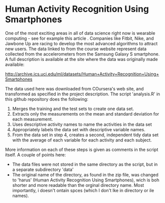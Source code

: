 # Human Activity Recognition Using Smartphones

One of the most exciting areas in all of data science right now is wearable computing - see for example this article . Companies like Fitbit, Nike, and Jawbone Up are racing to develop the most advanced algorithms to attract new users. The data linked to from the course website represent data collected from the accelerometers from the Samsung Galaxy S smartphone. A full description is available at the site where the data was originally made available: 

http://archive.ics.uci.edu/ml/datasets/Human+Activity+Recognition+Using+Smartphones 

The data used here was downloaded from COursera's web site, and transformed as specified in the project description. The script 'analysis.R' in this github repository does the following:

1. Merges the training and the test sets to create one data set.
2. Extracts only the measurements on the mean and standard deviation for each measurement. 
3. Uses descriptive activity names to name the activities in the data set
4. Appropriately labels the data set with descriptive variable names. 
5. From the data set in step 4, creates a second, independent tidy data set with the average of each variable for each activity and each subject.

More information on each of these steps is given as comments in the script itself. A couple of points here:

* The data files were not stored in the same directory as the script, but in a separate subdirectory 'data'
* The original name of the directory, as found in the zip file, was changed to 'harus' (Human Activity Recognition Using Smartphones), wich is boh shorter and more readable than the orginal directory name. Most importantly, i doesn't ontain spces (which I don't lke in directory or ile names).

 
 
